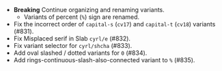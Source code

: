  * **Breaking** Continue organizing and renaming variants.
   - Variants of percent (`%`) sign are renamed.
 * Fix the incorrect order of `capital-s` (`cv17`) and `capital-t` (`cv18`) variants (#831).
 * Fix Misplaced serif in Slab `cyrl/e` (#832).
 * Fix variant selector for `cyrl/shcha` (#833).
 * Add oval slashed / dotted variants for `0` (#834).
 * Add rings-continuous-slash-also-connected variant to `%` (#835).
